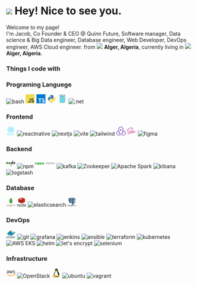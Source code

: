 <h1><img src="https://emojis.slackmojis.com/emojis/images/1531849430/4246/blob-sunglasses.gif?1531849430" width="30"/> Hey! Nice to see you.</h1>


<p>Welcome to my page! </br> I'm Jacob, Co Founder & CEO @ Quinn Future, Software manager, Data science & Big Data engineer, Database engineer, Web Developer, DevOps engineer, AWS Cloud engineer.  from <img src="https://cdn-icons-png.flaticon.com/512/9906/9906440.png" width="13"/> <b>Alger, Algeria</b>, currently living in <img src="https://cdn-icons-png.flaticon.com/512/9906/9906440.png" width="13"/> <b>Alger, Algeria</b>. </p>
<h3>Things I code with</h3>
<!-- <p>
  <img alt="React" src="https://img.shields.io/badge/-React-45b8d8?style=flat-square&logo=react&logoColor=white" />
  <img alt="Docker" src="https://img.shields.io/badge/-Docker-46a2f1?style=flat-square&logo=docker&logoColor=white" />
  <img alt="TypeScript" src="https://img.shields.io/badge/-TypeScript-007ACC?style=flat-square&logo=typescript&logoColor=white" />
  <img alt="redux" src="https://img.shields.io/badge/-Redux-764ABC?style=flat-square&logo=redux&logoColor=white" />
  <img alt="git" src="https://img.shields.io/badge/-Git-F05032?style=flat-square&logo=git&logoColor=white" />
  <img alt="npm" src="https://img.shields.io/badge/-NPM-CB3837?style=flat-square&logo=npm&logoColor=white" />
  <img alt="MongoDB" src="https://img.shields.io/badge/-MongoDB-13aa52?style=flat-square&logo=mongodb&logoColor=white" />
  <img alt="Nodejs" src="https://img.shields.io/badge/-Nodejs-43853d?style=flat-square&logo=Node.js&logoColor=white" />
</p>
 -->
<h3>Programing Languege</h3>
<p>
<img alt="bash" src="https://www.vectorlogo.zone/logos/gnu_bash/gnu_bash-icon.svg" width="25" height="25"/> 
<img alt="javascript" src="https://raw.githubusercontent.com/devicons/devicon/master/icons/javascript/javascript-original.svg"  width="25" height="25"/> 
<img alt="typescript" src="https://raw.githubusercontent.com/devicons/devicon/master/icons/typescript/typescript-original.svg" width="25" height="25"/> 
<img alt="python" src="https://raw.githubusercontent.com/devicons/devicon/master/icons/python/python-original.svg"  width="25" height="25"/> 
<img alt="go" src="https://raw.githubusercontent.com/devicons/devicon/master/icons/go/go-original.svg"  width="25" height="25"/> 
<img alt=".net" src="https://www.vectorlogo.zone/logos/dotnet/dotnet-icon.svg"  width="25" height="25"/> 
</p>
<h3>Frontend</h3>
<p>
<img alt="react" src="https://raw.githubusercontent.com/devicons/devicon/master/icons/react/react-original-wordmark.svg"  width="25" height="25"/> 
<img alt="reactnative" src="https://reactnative.dev/img/header_logo.svg"  width="25" height="25"/> 
<img alt="nextjs" src="https://cdn.worldvectorlogo.com/logos/nextjs-2.svg"  width="25" height="25"/> 
<img alt="vite" src="https://www.vectorlogo.zone/logos/vitejsdev/vitejsdev-icon.svg"  width="25" height="25"/> 
<img alt="tailwind" src="https://www.vectorlogo.zone/logos/tailwindcss/tailwindcss-icon.svg" width="25" height="25"/> 
<img alt="redux" src="https://raw.githubusercontent.com/devicons/devicon/master/icons/redux/redux-original.svg"  width="25" height="25"/> 
<img alt="sass" src="https://raw.githubusercontent.com/devicons/devicon/master/icons/sass/sass-original.svg"  width="25" height="25"/> 
<img alt="figma" src="https://www.vectorlogo.zone/logos/figma/figma-icon.svg"  width="25" height="25"/> 
</p>
<h3>Backend</h3>
<p>
<img alt="nodejs" src="https://raw.githubusercontent.com/devicons/devicon/master/icons/nodejs/nodejs-original-wordmark.svg"  width="25" height="25"/> 
<img alt="npm" src="https://www.vectorlogo.zone/logos/npmjs/npmjs-ar21.svg"  width="25" height="25"/> 
<img alt="nginx" src="https://raw.githubusercontent.com/devicons/devicon/master/icons/nginx/nginx-original.svg"  width="25" height="25"/> 
<img alt="express" src="https://raw.githubusercontent.com/devicons/devicon/master/icons/express/express-original-wordmark.svg" width="25" height="25"/>
<img alt="kafka" src="https://www.vectorlogo.zone/logos/apache_kafka/apache_kafka-icon.svg"  width="25" height="25"/> 
<img alt="Zookeeper" src="https://www.vectorlogo.zone/logos/apache_zookeeper/apache_zookeeper-icon.svg"  width="25" height="25"/> 
<img alt="Apache Spark" src="https://www.vectorlogo.zone/logos/apache_spark/apache_spark-icon.svg"  width="25" height="25"/> 
<img alt="kibana" src="https://www.vectorlogo.zone/logos/elasticco_kibana/elasticco_kibana-icon.svg"  width="25" height="25"/>
<img alt="logstash" src="https://www.vectorlogo.zone/logos/elasticco_logstash/elasticco_logstash-icon.svg"  width="25" height="25"/>
</p>
<h3>Database</h3>
<p>
<img alt="mongodb" src="https://raw.githubusercontent.com/devicons/devicon/master/icons/mongodb/mongodb-original-wordmark.svg" width="25" height="25"/> 
<img alt="redis" src="https://raw.githubusercontent.com/devicons/devicon/master/icons/redis/redis-original-wordmark.svg" width="25" height="25"/> 
<img alt="elasticsearch" src="https://www.vectorlogo.zone/logos/elastic/elastic-icon.svg"  width="25" height="25"/> 
<img alt="postgresql" src="https://raw.githubusercontent.com/devicons/devicon/master/icons/postgresql/postgresql-original-wordmark.svg"  width="25" height="25"/> 

</p>
<h3>DevOps</h3>
<p>
<img alt="docker" src="https://raw.githubusercontent.com/devicons/devicon/master/icons/docker/docker-original-wordmark.svg"  width="25" height="25"/>
<img alt="git" src="https://www.vectorlogo.zone/logos/git-scm/git-scm-icon.svg"  width="25" height="25"/>
<img alt="grafana" src="https://www.vectorlogo.zone/logos/grafana/grafana-icon.svg" width="25" height="25"/> 
<img alt="jenkins" src="https://www.vectorlogo.zone/logos/jenkins/jenkins-icon.svg"  width="25" height="25"/> 
<img alt="ansible" src="https://www.vectorlogo.zone/logos/ansible/ansible-icon.svg"  width="25" height="25"/> 
<img alt="terraform" src="https://www.vectorlogo.zone/logos/terraformio/terraformio-icon.svg"  width="25" height="25"/> 
<img alt="kubernetes" src="https://www.vectorlogo.zone/logos/kubernetes/kubernetes-icon.svg"  width="25" height="25"/> 
<img alt="AWS EKS" src="https://www.vectorlogo.zone/logos/amazon_eks/amazon_eks-icon.svg"  width="25" height="25"/> 
<img alt="helm" src="https://www.vectorlogo.zone/logos/helmsh/helmsh-icon.svg"  width="25" height="25"/> 
<img alt="let's encrypt" src="https://www.vectorlogo.zone/logos/letsencrypt/letsencrypt-icon.svg"  width="25" height="25"/> 
<img alt="selenium" src="https://raw.githubusercontent.com/detain/svg-logos/780f25886640cef088af994181646db2f6b1a3f8/svg/selenium-logo.svg" width="25" height="25"/> 
</p>
<h3>Infrastructure</h3>
<p>
<img alt="aws" src="https://raw.githubusercontent.com/devicons/devicon/master/icons/amazonwebservices/amazonwebservices-original-wordmark.svg" width="25" height="25"/> 
<img alt="OpenStack" src="https://www.vectorlogo.zone/logos/openstack/openstack-icon.svg" width="25" height="25"/> 
<img alt="linux" src="https://raw.githubusercontent.com/devicons/devicon/master/icons/linux/linux-original.svg"  width="25" height="25"/> 
<img alt="ubuntu" src="https://www.vectorlogo.zone/logos/ubuntu/ubuntu-icon.svg"  width="25" height="25"/> 
<img alt="vagrant" src="https://www.vectorlogo.zone/logos/vagrantup/vagrantup-icon.svg"  width="25" height="25"/> 
</p>
